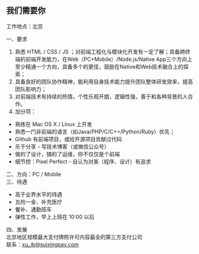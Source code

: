 ## 我们需要你  
工作地点：北京

一、要求  
1.  熟悉 HTML / CSS / JS ；对前端工程化与模块化开发有一定了解；具备跨终端的前端开发能力，在Web（PC+Mobile）/Node.js/Native App三个方向上至少精通一个方向，具备多个的更佳，鼓励在Native和Web技术融合上的探索； 
2. 具备良好的团队协作精神，能利用自身技术能力提升团队整体研发效率，提高团队影响力； 
3. 对前端技术有持续的热情，个性乐观开朗，逻辑性强，善于和各种背景的人合作。
4. 加分项： 

- 熟练在 Mac OS X / Linux 上开发
- 熟悉一门非前端的语言（如Java/PHP/C/C++/Python/Ruby）优先； 
- Github 有前端项目，或给开源项目贡献过代码
- 乐于分享 - 写技术博客（或微信公众号） 
- 做的了设计，搞的了运维，你不仅仅是个前端 
- 细节控：Pixel Perfect - 自认为对美（程序、设计）有追求

二、方向：PC / Mobile  
三、待遇
- 高于业界水平的待遇
- 五险一金、补充医疗
- 餐补、通勤班车
- 弹性工作，早上上班在 10:00 以后

四、发展  
北京地区规模最大支付牌照许可内容最全的第三方支付公司  
联系：xu_jb@suixingpay.com